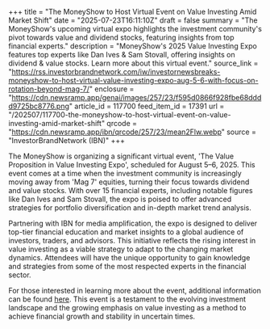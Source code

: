 +++
title = "The MoneyShow to Host Virtual Event on Value Investing Amid Market Shift"
date = "2025-07-23T16:11:10Z"
draft = false
summary = "The MoneyShow's upcoming virtual expo highlights the investment community's pivot towards value and dividend stocks, featuring insights from top financial experts."
description = "MoneyShow's 2025 Value Investing Expo features top experts like Dan Ives & Sam Stovall, offering insights on dividend & value stocks. Learn more about this virtual event."
source_link = "https://rss.investorbrandnetwork.com/iw/investornewsbreaks-moneyshow-to-host-virtual-value-investing-expo-aug-5-6-with-focus-on-rotation-beyond-mag-7/"
enclosure = "https://cdn.newsramp.app/genai/images/257/23/f595d0866f928fbe68dddd9725bc8776.png"
article_id = 117700
feed_item_id = 17391
url = "/202507/117700-the-moneyshow-to-host-virtual-event-on-value-investing-amid-market-shift"
qrcode = "https://cdn.newsramp.app/ibn/qrcode/257/23/mean2Flw.webp"
source = "InvestorBrandNetwork (IBN)"
+++

<p>The MoneyShow is organizing a significant virtual event, 'The Value Proposition in Value Investing Expo', scheduled for August 5–6, 2025. This event comes at a time when the investment community is increasingly moving away from 'Mag 7' equities, turning their focus towards dividend and value stocks. With over 15 financial experts, including notable figures like Dan Ives and Sam Stovall, the expo is poised to offer advanced strategies for portfolio diversification and in-depth market trend analysis.</p><p>Partnering with IBN for media amplification, the expo is designed to deliver top-tier financial education and market insights to a global audience of investors, traders, and advisors. This initiative reflects the rising interest in value investing as a viable strategy to adapt to the changing market dynamics. Attendees will have the unique opportunity to gain knowledge and strategies from some of the most respected experts in the financial sector.</p><p>For those interested in learning more about the event, additional information can be found <a href='https://ibn.fm/P7xDK' rel='nofollow' target='_blank'>here</a>. This event is a testament to the evolving investment landscape and the growing emphasis on value investing as a method to achieve financial growth and stability in uncertain times.</p>